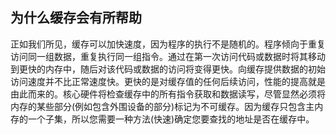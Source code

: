 ## 为什么缓存会有所帮助

正如我们所见，缓存可以加快速度，因为程序的执行不是随机的。程序倾向于重复访问同一组数据，重复执行同一组指令。通过在第一次访问代码或数据时将其移动到更快的内存中，随后对该代码或数据的访问将变得更快。向缓存提供数据的初始访问速度并不比正常速度快。更快的是对缓存值的任何后续访问，性能的提高就是由此而来的。核心硬件将检查缓存中的所有指令获取和数据读写，尽管显然必须将内存的某些部分(例如包含外围设备的部分)标记为不可缓存。因为缓存只包含主内存的一个子集，所以您需要一种方法(快速)确定您要查找的地址是否在缓存中。